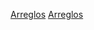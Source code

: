 [Arreglos](https://curriculum.laboratoria.la/es/topics/javascript/04-arrays)
[Arreglos](https://curriculum.laboratoria.la/es/topics/javascript/04-array)
